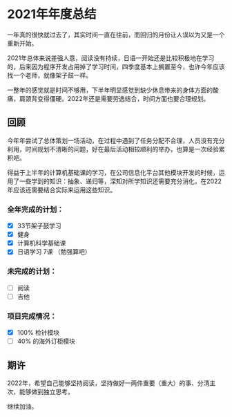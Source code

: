 # 2021年年度总结


一年真的很快就过去了，其实时间一直在往前，而回归的月份让人误以为又是一个重新开始。

2021年总体来说差强人意，阅读没有持续，日语一开始还是比较积极地在学习的，后来因为程序开发占用掉了学习时间，四季度基本上搁置至今，也许今年应该找一个老师，就像架子鼓一样。

一整年的感觉就是时间不够用，下半年明显感觉到缺少休息带来的身体方面的酸痛，肩颈背变得僵硬。2022年还是需要劳逸结合，时间方面也要合理规划。

## 回顾

今年年尝试了总体策划一场活动，在过程中遇到了任务分配不合理，人员没有充分利用，时间规划不清晰的问题，好在最后活动相较顺利的举办，也算是一次经验累积吧。

得益于上半年的计算机基础课的学习，在公司信息化平台其他模块开发的时候，运用了一些学到的知识：抽象、递归等，深知对所学知识还需要充分消化，在2022年应该还需要结合实际来运用这些知识。

### 全年完成的计划：
- [x] 33节架子鼓学习
- [x] 健身
- [x] 计算机科学基础课
- [x] 日语学习 7课 （勉强算吧）

### 未完成的计划：
- [ ] 阅读
- [ ] 吉他

### 项目完成情况：
- [x] 100% 检针模块
- [ ] 40% 的海外订柜模块

## 期许

2022年，希望自己能够坚持阅读，坚持做好一两件重要（重大）的事、分清主次，能够做到独立思考。

继续加油。
